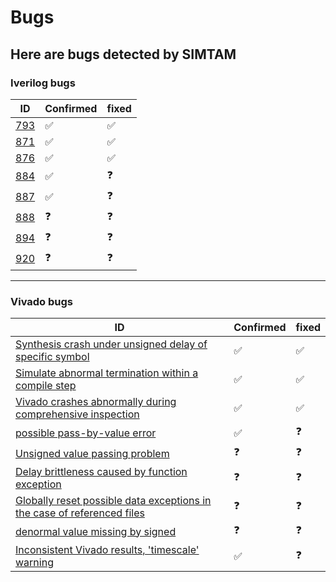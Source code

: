 # Bugs
## Here are bugs detected by SIMTAM
### Iverilog bugs
|  ID   | Confirmed  |  fixed |
|  --------------------------------------------------------  | ----  | ----  |
| [793](https://github.com/steveicarus/iverilog/issues/793)  | &#x2705; | &#x2705; |
| [871](https://github.com/steveicarus/iverilog/issues/871)  | &#x2705; | &#x2705; |
| [876](https://github.com/steveicarus/iverilog/issues/876)  | &#x2705; | &#x2705; |
| [884](https://github.com/steveicarus/iverilog/issues/884)  | &#x2705; | &#x2753; |
| [887](https://github.com/steveicarus/iverilog/issues/887)  | &#x2705; | &#x2753; |
| [888](https://github.com/steveicarus/iverilog/issues/888)  | &#x2753; | &#x2753; |
| [894](https://github.com/steveicarus/iverilog/issues/894)  | &#x2753; | &#x2753; |
| [920](https://github.com/steveicarus/iverilog/issues/920) | &#x2753; | &#x2753; |

***
### Vivado bugs
|  ID   | Confirmed  |  fixed |
|  --------------------------------------------------------  | ----  | ----  |
| [Synthesis crash under unsigned delay of specific symbol](https://support.xilinx.com/s/question/0D54U00006nWR8MSAW)  | &#x2705; | &#x2705; |
| [	Simulate abnormal termination within a compile step](https://support.xilinx.com/s/question/0D54U00006qTUKuSAO)  | &#x2705; | &#x2705; |
| [Vivado crashes abnormally during comprehensive inspection](https://support.xilinx.com/s/question/0D54U00006rWnXtSAK)  | &#x2705; | &#x2705; |
| [possible pass-by-value error](https://support.xilinx.com/s/question/0D54U00006TYSXGSA5)  | &#x2705; | &#x2753; |
| [Unsigned value passing problem](https://support.xilinx.com/s/question/0D54U00006fya2CSAQ)  | &#x2753; | &#x2753; |
| [Delay brittleness caused by function exception](https://support.xilinx.com/s/question/0D54U00006lB6gcSAC)  | &#x2753; | &#x2753; |
| [Globally reset possible data exceptions in the case of referenced files](https://support.xilinx.com/s/question/0D54U00006lB8rSSAS)  | &#x2753; | &#x2753; |
| [denormal value missing by signed](https://support.xilinx.com/s/question/0D54U00006nUeqbSAC) | &#x2753; | &#x2753; |
| [Inconsistent Vivado results, 'timescale' warning]([https://support.xilinx.com/s/question/0D54U00006nUeqbSAC](https://support.xilinx.com/s/feed/0D54U00006tbSbaSAE?language=en_US)) | &#x2705; | &#x2753; |
